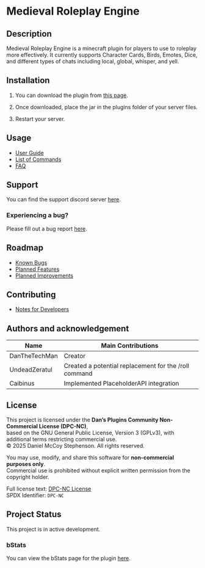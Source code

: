 # Medieval Roleplay Engine

## Description
Medieval Roleplay Engine is a minecraft plugin for players to use to roleplay more effectively. It currently supports Character Cards, Birds, Emotes, Dice, and different types of chats including local, global, whisper, and yell.

## Installation
1) You can download the plugin from [this page](https://www.spigotmc.org/resources/medieval-roleplay-engine.79993/).

2) Once downloaded, place the jar in the plugins folder of your server files.

3) Restart your server.

## Usage
- [User Guide](https://github.com/dmccoystephenson/Medieval-Roleplay-Engine/wiki/Guide)
- [List of Commands](https://github.com/dmccoystephenson/Medieval-Roleplay-Engine/wiki/Commands)
- [FAQ](https://github.com/dmccoystephenson/Medieval-Roleplay-Engine/wiki/FAQ)

## Support
You can find the support discord server [here](https://discord.gg/xXtuAQ2).

### Experiencing a bug?
Please fill out a bug report [here](https://github.com/dmccoystephenson/Medieval-Roleplay-Engine/issues?q=is%3Aissue+is%3Aopen+label%3Abug).

## Roadmap
- [Known Bugs](https://github.com/dmccoystephenson/Medieval-Roleplay-Engine/issues?q=is%3Aopen+is%3Aissue+label%3Abug)
- [Planned Features](https://github.com/dmccoystephenson/Medieval-Roleplay-Engine/issues?q=is%3Aopen+is%3Aissue+label%3AEpic)
- [Planned Improvements](https://github.com/dmccoystephenson/Medieval-Roleplay-Engine/issues?q=is%3Aopen+is%3Aissue+label%3Aimprovement)

## Contributing
- [Notes for Developers](https://github.com/dmccoystephenson/Medieval-Roleplay-Engine/wiki/Developer-Notes)

## Authors and acknowledgement
Name | Main Contributions
------------ | -------------
DanTheTechMan | Creator
UndeadZeratul | Created a potential replacement for the /roll command
Caibinus | Implemented PlaceholderAPI integration

## License
This project is licensed under the **Dan’s Plugins Community Non-Commercial License (DPC-NC)**,  
based on the GNU General Public License, Version 3 (GPLv3), with additional terms restricting commercial use.  
© 2025 Daniel McCoy Stephenson. All rights reserved.  

You may use, modify, and share this software for **non-commercial purposes only**.  
Commercial use is prohibited without explicit written permission from the copyright holder.  

Full license text: [DPC-NC License](https://github.com/Dans-Plugins-Community/dpc-nc-license)  
SPDX Identifier: `DPC-NC`


## Project Status
This project is in active development.

### bStats
You can view the bStats page for the plugin [here](https://bstats.org/plugin/bukkit/Medieval%20Roleplay%20Engine/8996).
